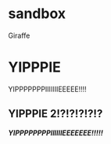 # sandbox

Giraffe
    
# YIPPPIE
YIPPPPPPPIIIIIIIEEEEE!!!!

## YIPPPIE 2!?!?!?!?!?
***YIPPPPPPPPIIIIIIEEEEEEE!!!!!***
